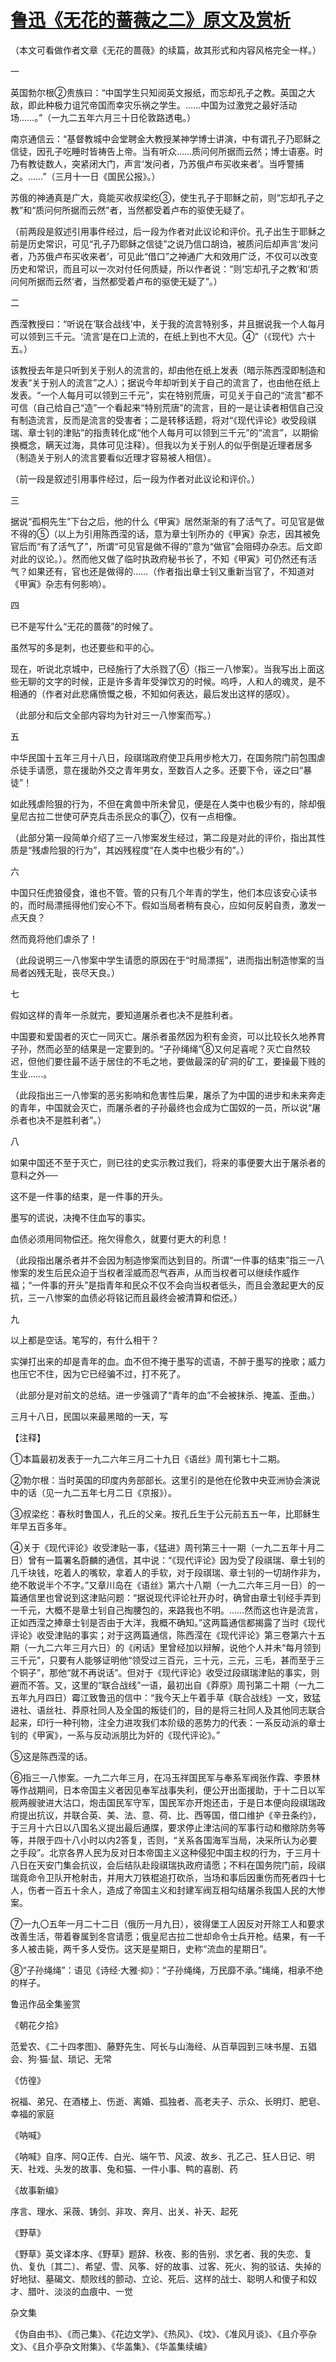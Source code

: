 # [鲁迅《无花的蔷薇之二》原文及赏析](https://www.vrrw.net/wx/7573.html)

（本文可看做作者文章《无花的蔷薇》的续篇，故其形式和内容风格完全一样。）

一

英国勃尔根②贵族曰：“中国学生只知阅英文报纸，而忘却孔子之教。英国之大敌，即此种极力诅咒帝国而幸灾乐祸之学生。……中国为过激党之最好活动场……。”（一九二五年六月三十日伦敦路透电。）

南京通信云：“基督教城中会堂聘金大教授某神学博士讲演，中有谓孔子乃耶稣之信徒，因孔子吃睡时皆祷告上帝。当有听众……质问何所据而云然；博士语塞。时乃有教徒数人，突紧闭大门，声言‘发问者，乃苏俄卢布买收来者’。当呼警捕之。……”（三月十一日《国民公报》。）

苏俄的神通真是广大，竟能买收叔梁纥③，使生孔子于耶稣之前，则“忘却孔子之教”和“质问何所据而云然”者，当然都受着卢布的驱使无疑了。



（前两段是叙述引用事件经过，后一段为作者对此议论和评价。孔子出生于耶稣之前是历史常识，可见“孔子乃耶稣之信徒”之说乃信口胡诌，被质问后却声言‘发问者，乃苏俄卢布买收来者’，可见此“借口”之神通广大和效用广泛，不仅可以改变历史和常识，而且可以一次对付任何质疑，所以作者说：“则‘忘却孔子之教’和‘质问何所据而云然’者，当然都受着卢布的驱使无疑了”。）

二

西滢教授曰：“听说在‘联合战线’中，关于我的流言特别多，并且据说我一个人每月可以领到三千元。‘流言’是在口上流的，在纸上到也不大见。④”（《现代》六十五。）

该教授去年是只听到关于别人的流言的，却由他在纸上发表（暗示陈西滢即制造和发表“关于别人的流言”之人）；据说今年却听到关于自己的流言了，也由他在纸上发表。“一个人每月可以领到三千元”，实在特别荒唐，可见关于自己的“流言”都不可信（自己给自己“造”一个看起来“特别荒唐”的流言，目的一是让读者相信自己没有制造流言，反而是流言的受害者；二是转移话题，将对“《现代评论》收受段祺瑞、章士钊的津贴”的指责转化成“他个人每月可以领到三千元”的“流言”，以期偷换概念，瞒天过海，具体可见注释）。但我以为关于别人的似乎倒是近理者居多（制造关于别人的流言要看似近理才容易被人相信）。

（前一段是叙述引用事件经过，后一段为作者对此议论和评价。）

三

据说“孤桐先生”下台之后，他的什么《甲寅》居然渐渐的有了活气了。可见官是做不得的⑤（以上为引用陈西滢的话，意为章士钊所办的《甲寅》杂志，因其被免官后而“有了活气了”，所谓“可见官是做不得的”意为“做官”会阻碍办杂志。后文即对此的议论。）。然而他又做了临时执政府秘书长了，不知《甲寅》可仍然还有活气？如果还有，官也还是做得的……（作者指出章士钊又重新当官了，不知道对《甲寅》杂志有何影响）。

四

已不是写什么“无花的蔷薇”的时候了。

虽然写的多是刺，也还要些和平的心。

现在，听说北京城中，已经施行了大杀戮了⑥（指三一八惨案）。当我写出上面这些无聊的文字的时候，正是许多青年受弹饮刃的时候。呜呼，人和人的魂灵，是不相通的（作者对此悲痛愤慨之极，不知如何表达，最后发出这样的感叹）。

（此部分和后文全部内容均为针对三一八惨案而写。）

五

中华民国十五年三月十八日，段祺瑞政府使卫兵用步枪大刀，在国务院门前包围虐杀徒手请愿，意在援助外交之青年男女，至数百人之多。还要下令，诬之曰“暴徒”！

如此残虐险狠的行为，不但在禽兽中所未曾见，便是在人类中也极少有的，除却俄皇尼古拉二世使可萨克兵击杀民众的事⑦，仅有一点相像。

（此部分第一段简单介绍了三一八惨案发生经过，第二段是对此的评价，指出其性质是“残虐险狠的行为”，其凶残程度“在人类中也极少有的”。）

六

中国只任虎狼侵食，谁也不管。管的只有几个年青的学生，他们本应该安心读书的，而时局漂摇得他们安心不下。假如当局者稍有良心，应如何反躬自责，激发一点天良？

然而竟将他们虐杀了！

（此段说明三一八惨案中学生请愿的原因在于“时局漂摇”，进而指出制造惨案的当局者凶残无耻，丧尽天良。）

七

假如这样的青年一杀就完，要知道屠杀者也决不是胜利者。

中国要和爱国者的灭亡一同灭亡。屠杀者虽然因为积有金资，可以比较长久地养育子孙，然而必至的结果是一定要到的。“子孙绳绳”⑧又何足喜呢？灭亡自然较迟，但他们要住最不适于居住的不毛之地，要做最深的矿洞的矿工，要操最下贱的生业……。

（此段指出三一八惨案的恶劣影响和危害性后果，屠杀了为中国的进步和未来奔走的青年，中国就会灭亡，而屠杀者的子孙最终也会成为亡国奴的一员，所以说“屠杀者也决不是胜利者”。）

八

如果中国还不至于灭亡，则已往的史实示教过我们，将来的事便要大出于屠杀者的意料之外──

这不是一件事的结束，是一件事的开头。

墨写的谎说，决掩不住血写的事实。

血债必须用同物偿还。拖欠得愈久，就要付更大的利息！

（此段指出屠杀者并不会因为制造惨案而达到目的。所谓“一件事的结束”指三一八惨案的发生后民众迫于当权者淫威而忍气吞声，从而当权者可以继续作威作福；“一件事的开头”是指青年和民众不仅不会向当权者低头，而且会激起更大的反抗，三一八惨案的血债必将铭记而且最终会被清算和偿还。）

九

以上都是空话。笔写的，有什么相干？

实弹打出来的却是青年的血。血不但不掩于墨写的谎语，不醉于墨写的挽歌；威力也压它不住，因为它已经骗不过，打不死了。

（此部分是对前文的总结。进一步强调了“青年的血”不会被抹杀、掩盖、歪曲。）

三月十八日，民国以来最黑暗的一天，写





【注释】

①本篇最初发表于一九二六年三月二十九日《语丝》周刊第七十二期。

②勃尔根：当时英国的印度内务部部长。这里引的是他在伦敦中央亚洲协会演说中的话（见一九二五年七月二日《京报》）。

③叔梁纥：春秋时鲁国人，孔丘的父亲。按孔丘生于公元前五五一年，比耶稣生年早五百多年。

④关于《现代评论》收受津贴一事，《猛进》周刊第三十一期（一九二五年十月二日）曾有一篇署名蔚麟的通信，其中说：“《现代评论》因为受了段祺瑞、章士钊的几千块钱，吃着人的嘴软，拿着人的手软，对于段祺瑞、章士钊的一切胡作非为，绝不敢说半个不字。”又章川岛在《语丝》第六十八期（一九二六年三月一日）的一篇通信里也曾说到这津贴问题：“据说现代评论社开办时，确曾由章士钊经手弄到一千元，大概不是章士钊自己掏腰包的，来路我也不明。……然而这也许是流言，正如西滢之捧章士钊是否由于大洋，我概不确知。”这两篇通信都揭露了当时《现代评论》收受津贴的事实；对于这两篇通信，陈西滢在《现代评论》第三卷第六十五期（一九二六年三月六日）的《闲话》里曾经加以辩解，说他个人并未“每月领到三千元”，只要有人能够证明他“领受过三百元，三十元，三元，三毛，甚而至于三个铜子”，那他“就不再说话”。但对于《现代评论》收受过段祺瑞津贴的事实，则避而不答。又，这里的“联合战线”一语，最初出自《莽原》周刊第二十期（一九二五年九月四日）霉江致鲁迅的信中：“我今天上午着手草《联合战线》一文，致猛进社、语丝社、莽原社同人及全国的叛徒们的，目的是将三社同人及其他同志联合起来，印行一种刊物，注全力进攻我们本阶级的恶势力的代表：一系反动派的章士钊的《甲寅》，一系与反动派朋比为奸的《现代评论》。”

⑤这是陈西滢的话。

⑥指三一八惨案。一九二六年三月，在冯玉祥国民军与奉系军阀张作霖、李景林等作战期间，日本帝国主义者因见奉军战事失利，便公开出面援助，于十二日以军舰两艘驶进大沽口，炮击国民军守军，国民军亦开炮还击，于是日本便向段祺瑞政府提出抗议，并联合英、美、法、意、荷、比、西等国，借口维护《辛丑条约》，于三月十六日以八国名义提出最后通牒，要求停止津沽间的军事行动和撤除防务等等，并限于四十八小时以内2答复，否则，“关系各国海军当局，决采所认为必要之手段”。北京各界人民为反对日本帝国主义这种侵犯中国主权的行为，于三月十八日在天安门集会抗议，会后结队赴段祺瑞执政府请愿；不料在国务院门前，段祺瑞竟命令卫队开枪射击，并用大刀铁棍追打砍杀，当场和事后因重伤而死者四十七人，伤者一百五十余人，造成了帝国主义和封建军阀互相勾结屠杀我国人民的大惨案。

⑦一九〇五年一月二十二日（俄历一月九日），彼得堡工人因反对开除工人和要求改善生活，带着眷属到冬宫请愿；俄皇尼古拉二世却命令士兵开枪。结果，有一千多人被击毙，两千多人受伤。这天是星期日，史称“流血的星期日”。

⑧“子孙绳绳”：语见《诗经·大雅·抑》：“子孙绳绳，万民靡不承。”绳绳，相承不绝的样子。

鲁迅作品全集鉴赏

《朝花夕拾》

范爱农、《二十四孝图》、藤野先生、阿长与山海经、从百草园到三味书屋、五猖会、狗·猫·鼠、琐记、无常

《仿徨》

祝福、弟兄、在酒楼上、伤逝、离婚、孤独者、高老夫子、示众、长明灯、肥皂、幸福的家庭

《呐喊》

《呐喊》自序、阿Q正传、白光、端午节、风波、故乡、孔乙己、狂人日记、明天、社戏、头发的故事、兔和猫、一件小事、鸭的喜剧、药

《故事新编》

序言、理水、采薇、铸剑、非攻、奔月、出关、补天、起死

《野草》

《野草》英文译本序、《野草》题辞、秋夜、影的告别、求乞者、我的失恋、复仇、复仇〔其二〕、希望、雪、风筝、好的故事、过客、死火、狗的驳诘、失掉的好地狱、墓碣文、颓败线的颤动、立论、死后、这样的战士、聪明人和傻子和奴才、腊叶、淡淡的血痕中、一觉

杂文集

《伪自由书》、《而己集》、《花边文学》、《热风》、《坟》、《准风月谈》、《且介亭杂文》、《且介亭杂文附集》、《华盖集》、《华盖集续编》

